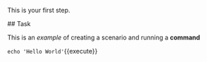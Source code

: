 This is your first step.

## Task

This is an _example_ of creating a scenario and running a **command**

`echo 'Hello World'`{{execute}}

